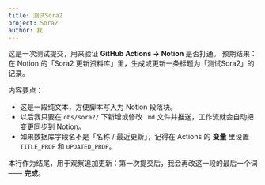 ```yaml
---
title: 测试Sora2
project: Sora2
author: 我
---
```


这是一次测试提交，用来验证 **GitHub Actions → Notion** 是否打通。
预期结果：在 Notion 的「Sora2 更新资料库」里，生成或更新一条标题为「测试Sora2」的记录。

内容要点：
- 这是一段纯文本，方便脚本写入为 Notion 段落块。
- 以后我只要在 `obs/sora2/` 下新增或修改 `.md` 文件并推送，工作流就会自动把变更同步到 Notion。
- 如果数据库字段名不是「名称 / 最近更新」，记得在 Actions 的 **变量** 里设置 `TITLE_PROP` 和 `UPDATED_PROP`。

本行作为结尾，用于观察追加更新：第一次提交后，我会再改这一段的最后一个词 —— **完成**。
